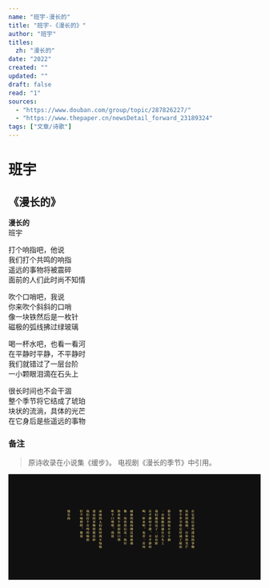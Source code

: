 ```yaml
---
name: "班宇-漫长的"
title: "班宇-《漫长的》"
author: "班宇"
titles: 
  zh: "漫长的"
date: "2022"
created: ""
updated: ""
draft: false
read: "1"
sources: 
  - "https://www.douban.com/group/topic/287826227/"
  - "https://www.thepaper.cn/newsDetail_forward_23189324"
tags: ["文章/诗歌"]
---
```



# 班宇

## 《漫长的》

**漫长的**  
班宇  

打个响指吧，他说  
我们打个共鸣的响指  
遥远的事物将被震碎  
面前的人们此时尚不知情  

吹个口哨吧，我说  
你来吹个斜斜的口哨  
像一块铁然后是一枚针  
磁极的弧线拂过绿玻璃  

喝一杯水吧，也看一看河  
在平静时平静，不平静时  
我们就错过了一层台阶  
一小颗眼泪滴在石头上  

很长时间也不会干涸  
整个季节将它结成了琥珀  
块状的流淌，具体的光芒  
在它身后是些遥远的事物  

### 备注

> 原诗收录在小说集《缓步》。
> 电视剧《漫长的季节》中引用。

![漫长的](../assets/image/banyu-manchangde.png)
